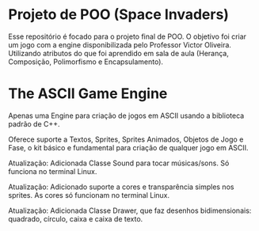 # Projeto de POO (Space Invaders)

Esse repositório é focado para o projeto final de POO. O objetivo foi criar um jogo com a engine disponibilizada pelo Professor Victor Oliveira. Utilizando atributos do que foi aprendido em sala de aula (Herança, Composição, Polimorfismo e Encapsulamento).

# The ASCII Game Engine
Apenas uma Engine para criação de jogos em ASCII usando a biblioteca padrão de C++.

Oferece suporte a Textos, Sprites, Sprites Animados, Objetos de Jogo e Fase, o kit básico e fundamental para criação de qualquer jogo em ASCII. 

Atualização: Adicionada Classe Sound para tocar músicas/sons. Só funciona no terminal Linux.

Atualização: Adicionado suporte a cores e transparência simples nos sprites. As cores só funcionam no terminal Linux.

Atualização: Adicionada Classe Drawer, que faz desenhos bidimensionais: quadrado, círculo, caixa e caixa de texto.